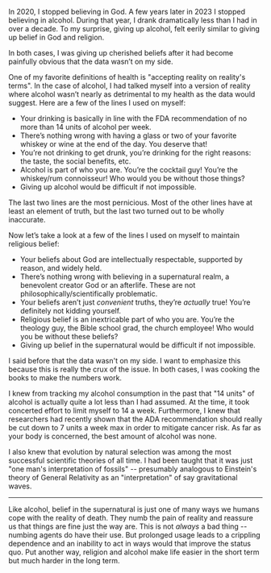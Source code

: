 
In 2020, I stopped believing in God. A few years later in 2023 I stopped believing in alcohol. During that year, I drank dramatically less than I had in over a decade. To my surprise, giving up alcohol, felt eerily similar to giving up belief in God and religion. 

In both cases, I was giving up cherished beliefs after it had become painfully obvious that the data wasn’t on my side.

One of my favorite definitions of health is "accepting reality on reality's terms". In the case of alcohol, I had talked myself into a version of reality where alcohol wasn’t nearly as detrimental to my health as the data would suggest. Here are a few of the  lines I used on myself:

- Your drinking is basically in line with the FDA recommendation of no more than 14 units of alcohol per week.
- There’s nothing wrong with having a glass or two of your favorite whiskey or wine at the end of the day. You deserve that!
- You’re not drinking to get drunk, you’re drinking for the right reasons: the taste, the social benefits, etc.
- Alcohol is part of who you are. You’re the cocktail guy! You’re the whiskey/rum connoisseur! Who would you be without those things?
- Giving up alcohol would be difficult if not impossible.

The last two lines are the most pernicious. Most of the other lines have at least an element of truth, but the last two turned out to be wholly inaccurate.

Now let’s take a look at a few of the lines I used on myself to maintain religious belief:

- Your beliefs about God are intellectually respectable, supported by reason, and widely held.
- There’s nothing wrong with believing in a supernatural realm, a benevolent creator God or an afterlife. These are not philosophically/scientifically problematic.
- Your beliefs aren’t just *convenient* truths, they’re *actually* true! You’re definitely not kidding yourself. 
- Religious belief is an inextricable part of who you are. You’re the theology guy, the Bible school grad, the church employee! Who would you be without these beliefs?
- Giving up belief in the supernatural would be difficult if not impossible.

I said before that the data wasn't on my side. I want to emphasize this because this is really the crux of the issue. In both cases, I was cooking the books to make the numbers work. 

I knew from tracking my alcohol consumption in the past that "14 units" of alcohol is actually quite a lot less than I had assumed. At the time, it took concerted effort to limit myself to 14 a week. Furthermore, I knew that researchers had recently shown that the ADA recommendation should really be cut down to 7 units a week max in order to mitigate cancer risk. As far as your body is concerned, the best amount of alcohol was none.

I also knew that evolution by natural selection was among the most successful scientific theories of all time. I had been taught that it was just "one man's interpretation of fossils" -- presumably analogous to Einstein's theory of General Relativity as an "interpretation" of say gravitational waves.

---

Like alcohol, belief in the supernatural is just one of many ways we humans cope with the reality of death. They numb the pain of reality and reassure us that things are fine just the way are. This is not *always* a bad thing -- numbing agents do have their use. But prolonged usage leads to a crippling dependence and an inability to act in ways would that improve the status quo. Put another way, religion and alcohol make life easier in the short term but much harder in the long term. 

